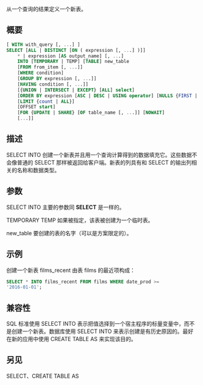 从一个查询的结果定义一个新表。

## 概要
```sql
[ WITH with_query [, ...] ]
SELECT [ALL | DISTINCT [ON ( expression [, ...] )]]
    * | expression [AS output_name] [, ...]
    INTO [TEMPORARY | TEMP] [TABLE] new_table
    [FROM from_item [, ...]]
    [WHERE condition]
    [GROUP BY expression [, ...]]
    [HAVING condition [, ...]]
    [{UNION | INTERSECT | EXCEPT} [ALL] select]
    [ORDER BY expression [ASC | DESC | USING operator] [NULLS {FIRST | LAST}] [, ...]]
    [LIMIT {count | ALL}]
    [OFFSET start]
    [FOR {UPDATE | SHARE} [OF table_name [, ...]] [NOWAIT] 
    [...]]
```

## 描述
SELECT INTO 创建一个新表并且用一个查询计算得到的数据填充它。这些数据不会像普通的 SELECT 那样被返回给客户端。新表的列具有和 SELECT 的输出列相关的名称和数据类型。

## 参数
SELECT INTO 主要的参数同 **SELECT** 是一样的。

TEMPORARY
TEMP
如果被指定，该表被创建为一个临时表。

new_table
要创建的表的名字（可以是方案限定的）。

## 示例
创建一个新表 films_recent 由表 films 的最近项构成：
```sql
SELECT * INTO films_recent FROM films WHERE date_prod >= 
'2016-01-01';
```

## 兼容性
SQL 标准使用 SELECT INTO 表示把值选择到一个宿主程序的标量变量中，而不是创建一个新表。数据库使用 SELECT INTO 来表示创建是有历史原因的。最好在新的应用中使用 CREATE TABLE AS 来实现该目的。

## 另见
SELECT、CREATE TABLE AS
